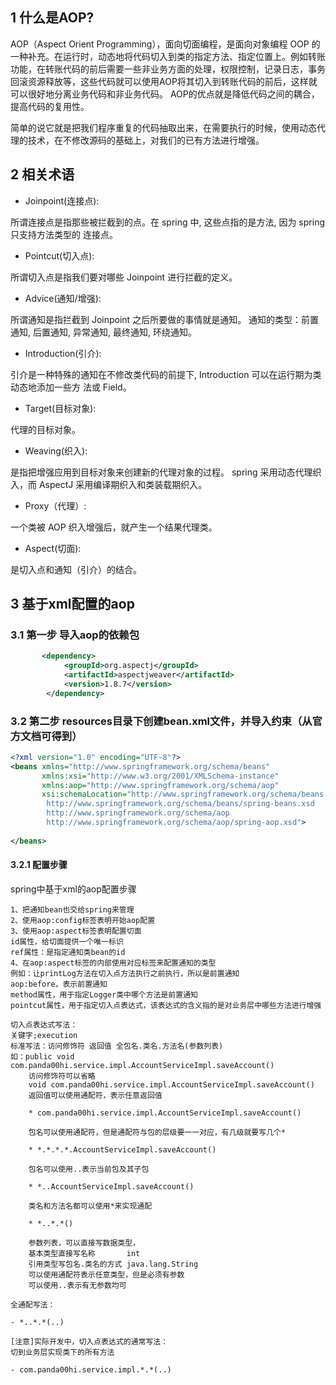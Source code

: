 ## 1 什么是AOP?
AOP（Aspect Orient Programming），面向切面编程，是面向对象编程 OOP 的一种补充。在运行时，动态地将代码切入到类的指定方法、指定位置上。例如转账功能，在转账代码的前后需要一些非业务方面的处理，权限控制，记录日志，事务回滚资源释放等，这些代码就可以使用AOP将其切入到转账代码的前后，这样就可以很好地分离业务代码和非业务代码。 AOP的优点就是降低代码之间的耦合，提高代码的复用性。

简单的说它就是把我们程序重复的代码抽取出来，在需要执行的时候，使用动态代理的技术，在不修改源码的基础上，对我们的已有方法进行增强。

## 2 相关术语

* Joinpoint(连接点):

所谓连接点是指那些被拦截到的点。在 spring 中, 这些点指的是方法, 因为 spring 只支持方法类型的
连接点。

* Pointcut(切入点):

所谓切入点是指我们要对哪些 Joinpoint 进行拦截的定义。

* Advice(通知/增强):

所谓通知是指拦截到 Joinpoint 之后所要做的事情就是通知。
通知的类型：前置通知, 后置通知, 异常通知, 最终通知, 环绕通知。

* Introduction(引介):

引介是一种特殊的通知在不修改类代码的前提下, Introduction 可以在运行期为类动态地添加一些方
法或 Field。

* Target(目标对象):

代理的目标对象。

* Weaving(织入):

是指把增强应用到目标对象来创建新的代理对象的过程。
spring 采用动态代理织入，而 AspectJ 采用编译期织入和类装载期织入。

* Proxy（代理）:

一个类被 AOP 织入增强后，就产生一个结果代理类。

* Aspect(切面):

是切入点和通知（引介）的结合。

## 3 基于xml配置的aop

### 3.1 第一步 导入aop的依赖包

``` xml
       <dependency>
            <groupId>org.aspectj</groupId>
            <artifactId>aspectjweaver</artifactId>
            <version>1.8.7</version>
        </dependency>
```

### 3.2 第二步 resources目录下创建bean.xml文件，并导入约束（从官方文档可得到）

``` xml
<?xml version="1.0" encoding="UTF-8"?>
<beans xmlns="http://www.springframework.org/schema/beans"
       xmlns:xsi="http://www.w3.org/2001/XMLSchema-instance"
       xmlns:aop="http://www.springframework.org/schema/aop"
       xsi:schemaLocation="http://www.springframework.org/schema/beans
        http://www.springframework.org/schema/beans/spring-beans.xsd
        http://www.springframework.org/schema/aop
        http://www.springframework.org/schema/aop/spring-aop.xsd">
        
</beans>
```

#### 3.2.1 配置步骤

spring中基于xml的aop配置步骤

    1、把通知bean也交给spring来管理
    2、使用aop:config标签表明开始aop配置
    3、使用aop:aspect标签表明配置切面
    id属性，给切面提供一个唯一标识
    ref属性：是指定通知类bean的id
    4、在aop:aspect标签的内部使用对应标签来配置通知的类型
    例如：让printLog方法在切入点方法执行之前执行，所以是前置通知
    aop:before，表示前置通知
    method属性，用于指定Logger类中哪个方法是前置通知
    pointcut属性，用于指定切入点表达式，该表达式的含义指的是对业务层中哪些方法进行增强

    切入点表达式写法：
    关键字;execution
    标准写法：访问修饰符 返回值 全包名.类名.方法名(参数列表)
    如：public void com.panda00hi.service.impl.AccountServiceImpl.saveAccount()
        访问修饰符可以省略
        void com.panda00hi.service.impl.AccountServiceImpl.saveAccount()
        返回值可以使用通配符，表示任意返回值

        * com.panda00hi.service.impl.AccountServiceImpl.saveAccount()

        包名可以使用通配符，但是通配符与包的层级要一一对应，有几级就要写几个*

        * *.*.*.*.AccountServiceImpl.saveAccount()

        包名可以使用..表示当前包及其子包

        * *..AccountServiceImpl.saveAccount()

        类名和方法名都可以使用*来实现通配

        * *..*.*()

        参数列表，可以直接写数据类型，
        基本类型直接写名称       int
        引用类型写包名.类名的方式 java.lang.String
        可以使用通配符表示任意类型，但是必须有参数
        可以使用..表示有无参数均可

    全通配写法：

    - *..*.*(..)

    [注意]实际开发中，切入点表达式的通常写法：
    切到业务层实现类下的所有方法

    - com.panda00hi.service.impl.*.*(..)

